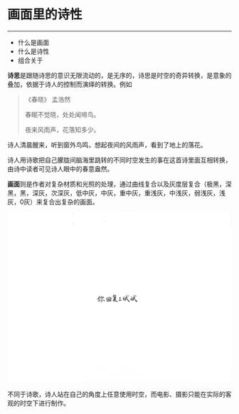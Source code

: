# 画面里的诗性
----
- 什么是画面
- 什么是诗性
- 组合关于

 **诗思**是跟随诗思的意识无限流动的，是无序的，诗思是时空的奇异转换，是意象的叠加，依据于诗人的控制而演绎的转换。例如

>《春晓》  孟浩然
>
>春眠不觉晓，处处闻啼鸟。
>
>夜来风雨声，花落知多少。 

诗人清晨醒来，听到窗外鸟鸣，想起夜间的风雨声，看到了地上的落花。

诗人用诗歌把自己朦胧间脑海里跳转的不同时空发生的事在这首诗里面互相转换，由诗中读者可见诗人眼中的春意盎然。

**画面**则是作者对复杂材质和光照的处理，通过曲线复合以及灰度层复合（极黑，深黑，黑，深灰，次深灰，低中灰，中灰，重中灰，重浅灰，中浅灰，弱浅灰，浅灰，0灰）来复合出复杂的画面。

![](https://github.com/justoneckh/CHEN/blob/master/6.jpg)


不同于诗歌，诗人站在自己的角度上任意使用时空，而电影、摄影只能在实际的客观的时空下进行制作。
